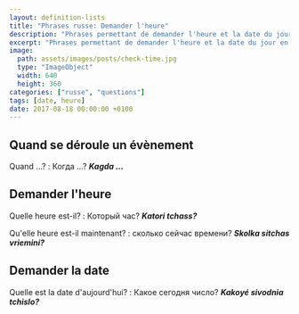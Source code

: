 ```yaml
---
layout: definition-lists
title: "Phrases russe: Demander l'heure"
description: "Phrases permettant de demander l'heure et la date du jour en russe."
excerpt: "Phrases permettant de demander l'heure et la date du jour en russe."
image:
  path: assets/images/posts/check-time.jpg
  type: "ImageObject"
  width: 640
  height: 360
categories: ["russe", "questions"]
tags: [date, heure]
date: 2017-08-18 00:00:00 +0100
---
```


## Quand se déroule un évènement

Quand …?
: Когда …?
*__Kagda …__*


## Demander l'heure

Quelle heure est-il?
: Который час?
*__Katori tchass?__*

Qu'elle heure est-il maintenant?
: сколько сейчас времени?
*__Skolka sitchas vriemini?__*


## Demander la date

Quelle est la date d'aujourd'hui?
: Какое сегодня число?
*__Kakoyé sivodnia tchislo?__*
